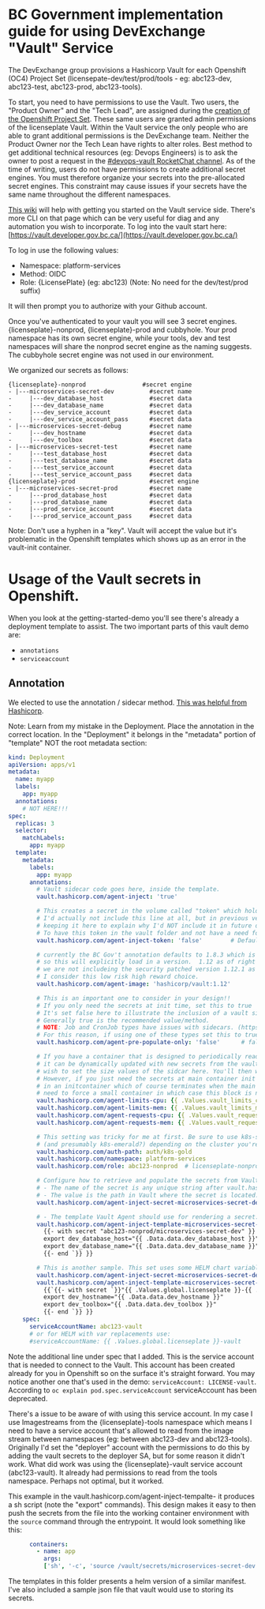 # BC Government implementation guide for using DevExchange "Vault" Service

The DevExchange group provisions a Hashicorp Vault for each Openshift (OC4) Project Set (licensepate-dev/test/prod/tools - eg: abc123-dev, abc123-test, abc123-prod, abc123-tools).

To start, you need to have permissions to use the Vault. Two users, the "Product Owner" and the "Tech Lead", are assigned during the [creation of the Openshift Project Set](https://registry.developer.gov.bc.ca/). These same users are granted admin permissions of the licenseplate Vault. Within the Vault service the only people who are able to grant additional permissions is the DevExchange team. Neither the Product Owner nor the Tech Lean have rights to alter roles. Best method to get additional technical resources (eg: Devops Engineers) is to ask the owner to post a request in the [#devops-vault RocketChat channel](https://chat.developer.gov.bc.ca/channel/devops-vault). As of the time of writing, users do not have permissions to create additional secret engines. You must therefore organize your secrets into the pre-allocated secret engines. This constraint may cause issues if your secrets have the same name throughout the different namespaces.

[This wiki](https://github.com/BCDevOps/openshift-wiki/blob/master/docs/Vault/VaultGettingStarted.md) will help with getting you started on the Vault service side.  There's more CLI on that page which can be very useful for diag and any automation you wish to incorporate.
To log into the vault start here: [https://vault.developer.gov.bc.ca/](https://vault.developer.gov.bc.ca/)

To log in use the following values:

- Namespace: platform-services
- Method: OIDC
- Role: {LicensePlate}  (eg: abc123) (Note: No need for the dev/test/prod suffix)

It will then prompt you to authorize with your Github account.

Once you've authenticated to your vault you will see 3 secret engines. {licenseplate}-nonprod, {licenseplate}-prod and cubbyhole. Your prod namespace has its own secret engine, while your tools, dev and test namespaces will share the nonprod secret engine as the naming suggests. The cubbyhole secret engine was not used in our environment.

We organized our secrets as follows:

```
{licenseplate}-nonprod                #secret engine
- |---microservices-secret-dev          #secret name
-     |---dev_database_host             #secret data
-     |---dev_database_name             #secret data
-     |---dev_service_account           #secret data
-     |---dev_service_account_pass      #secret data
- |---microservices-secret-debug        #secret name
-     |---dev_hostname                  #secret data
-     |---dev_toolbox                   #secret data
- |---microservices-secret-test         #secret name
-     |---test_database_host            #secret data
-     |---test_database_name            #secret data
-     |---test_service_account          #secret data
-     |---test_service_account_pass     #secret data
{licenseplate}-prod                     #secret engine
- |---microservices-secret-prod         #secret name
-     |---prod_database_host            #secret data
-     |---prod_database_name            #secret data
-     |---prod_service_account          #secret data
-     |---prod_service_account_pass     #secret data
```

Note: Don't use a hyphen in a "key".  Vault will accept the value but it's problematic in the Openshift templates which shows up as an error in the vault-init container.

# Usage of the Vault secrets in Openshift.

When you look at the getting-started-demo you'll see there's already a deployment template to assist. The two important parts of this vault demo are:
- `annotations`
- `serviceaccount`

## Annotation
We elected to use the annotation / sidecar method. [This was helpful from Hashicorp](https://www.vaultproject.io/docs/platform/k8s/injector/examples).

Note: Learn from my mistake in the Deployment. Place the annotation in the correct location. In the "Deployment" it belongs in the "metadata" portion of "template" NOT the root metadata section:

```yaml
kind: Deployment
apiVersion: apps/v1
metadata:
  name: myapp
  labels:
    app: myapp
  annotations:
    # NOT HERE!!!
spec:
  replicas: 3
  selector:
    matchLabels:
      app: myapp
  template:
    metadata:
      labels:
        app: myapp
      annotations:
        # Vault sidecar code goes here, inside the template.
        vault.hashicorp.com/agent-inject: 'true'

        # This creates a secret in the volume called "token" which holds the token used to talk directly to vault.
        # I'd actually not include this line at all, but in previous versions of this repo I included it so am
        # keeping it here to explain why I'd NOT include it in future deployments unless required.
        # To have this token in the vault folder and not have a need for it is just a security exposure.
        vault.hashicorp.com/agent-inject-token: 'false'        # Default is false

        # currently the BC Gov't annotation defaults to 1.8.3 which is throwing a bunch of errors in our security scans
        # so this will explicitly load in a version.  1.12 as of right now is the lastest version
        # we are not includeing the security patched version 1.12.1 as the 1.12 maps to the latest security patch.
        # I consider this low risk high reward choice.
        vault.hashicorp.com/agent-image: 'hashicorp/vault:1.12'

        # This is an important one to consider in your design!!
        # If you only need the secrets at init time, set this to true
        # It's set false here to illustrate the inclusion of a vault sidecar
        # Generally true is the recommended value/method.
        # NOTE: Job and CronJob types have issues with sidecars. (https://medium.com/finnovate-io/how-to-prevent-kubernetes-cron-jobs-with-sidecar-containers-from-getting-stuck-912c0f1497a3)
        # For this reason, if using one of these types set this to true
        vault.hashicorp.com/agent-pre-populate-only: 'false'      # false is the default, but I'd recommended true

        # If you have a container that is designed to periodically read the secrets from the secrets file so that
        # it can be dynamically updated with new secrets from the vault then you'll need the vault sidecar and may
        # wish to set the size values of the sidcar here. You'll then want to set the above agent-inject-token to true.
        # However, if you just need the secrets at main container init (eg in the entrypoint) then this is done
        # in an initcontainer which of course terminates when the main container starts so you probably won't
        # need to force a small container in which case this block is not required.
        vault.hashicorp.com/agent-limits-cpu: {{ .Values.vault_limits_cpu }}
        vault.hashicorp.com/agent-limits-mem: {{ .Values.vault_limits_mem }}
        vault.hashicorp.com/agent-requests-cpu: {{ .Values.vault_requests_cpu }}
        vault.hashicorp.com/agent-requests-mem: {{ .Values.vault_requests_mem }}

        # This setting was tricky for me at first. Be sure to use k8s-silver, k8s-gold, or k8s-golddr
        # (and presumably k8s-emerald?) depending on the cluster you're running. Gold can't call GoldDR's vault
        vault.hashicorp.com/auth-path: auth/k8s-gold
        vault.hashicorp.com/namespace: platform-services
        vault.hashicorp.com/role: abc123-nonprod  # licenseplate-nonprod or licenseplate-prod are your options

        # Configure how to retrieve and populate the secrets from Vault:
        # - The name of the secret is any unique string after vault.hashicorp.com/agent-inject-secret-<name>
        # - The value is the path in Vault where the secret is located.
        vault.hashicorp.com/agent-inject-secret-microservices-secret-dev: abc123-nonprod/microservices-secret-dev

        # - The template Vault Agent should use for rendering a secret:
        vault.hashicorp.com/agent-inject-template-microservices-secret-dev: |
          {{- with secret "abc123-nonprod/microservices-secret-dev" }}
          export dev_database_host="{{ .Data.data.dev_database_host }}"
          export dev_database_name="{{ .Data.data.dev_database_name }}"
          {{- end `}} }}

        # This is another sample. This set uses some HELM chart variable replacements. There's a bit of magic with the ` symbol in the agent-inject-template section. It also required some additional braces {}. You can use this as an example of what worked for me.
        vault.hashicorp.com/agent-inject-secret-microservices-secret-debug: {{ .Values.global.licenseplate }}-{{ .Values.global.vault_engine }}/microservices-secret-debug
        vault.hashicorp.com/agent-inject-template-microservices-secret-debug: |
          {{`{{- with secret `}}"{{ .Values.global.licenseplate }}-{{ .Values.global.vault_engine }}/microservices-secret-debug"{{` }}
          export dev_hostname="{{ .Data.data.dev_hostname }}"
          export dev_toolbox="{{ .Data.data.dev_toolbox }}"
          {{- end `}} }}
    spec:
      serviceAccountName: abc123-vault
      # or for HELM with var replacements use:
      #serviceAccountName: {{ .Values.global.licenseplate }}-vault
  ```

Note the additional line under spec that I added. This is the service account that is needed to connect to the Vault. This account has been created already for you in Openshift so on the surface it's straight forward. You may notice another one that's used in the demo: `serviceAccount: LICENSE-vault`. According to `oc explain pod.spec.serviceAccount` serviceAccount has been deprecated.

There's a issue to be aware of with using this service account. In my case I use Imagestreams from the {licenseplate}-tools namespace which means I need to have a service account that's allowed to read from the image stream between namespaces (eg: between abc123-dev and abc123-tools). Originally I'd set the "deployer" account with the permissions to do this by adding the vault secrets to the deployer SA, but for some reason it didn't work. What did work was using the {licenseplate}-vault service account (abc123-vault). It already had permissions to read from the tools namespace. Perhaps not optimal, but it worked.

This example in the vault.hashicorp.com/agent-inject-tempalte-<key> it produces a sh script (note the "export" commands). This design makes it easy to then push the secrets from the file into the working container environment with the `source` command through the entrypoint. It would look something like this:
```yaml
      containers:
        - name: app
          args:
          ['sh', '-c', 'source /vault/secrets/microservices-secret-dev && /entrypoint.sh']
```

The templates in this folder presents a helm version of a similar manifest. I've also included a sample json file that vault would use to storing its secrets.
